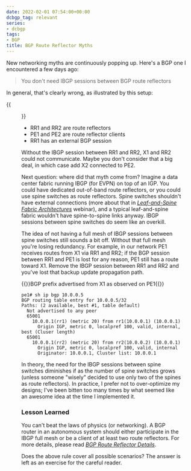 ```yaml
---
date: 2022-02-01 07:54:00+00:00
dcbgp_tag: relevant
series:
- dcbgp
tags:
- BGP
title: BGP Route Reflector Myths
---
```

New networking myths are continuously popping up. Here's a BGP one I encountered a few days ago:

> You don't need IBGP sessions between BGP route reflectors

In general, that's clearly wrong, as illustrated by this setup:
<!--more-->
{{<figure src="/2022/02/rr-ibgp.png" caption="BGP session (arrows indicate RR clients)">}}

* RR1 and RR2 are route reflectors
* PE1 and PE2 are route reflector clients
* RR1 has an external BGP session

Without the IBGP session between RR1 and RR2, X1 and RR2 could not communicate. Maybe you don't consider that a big deal, in which case add X2 connected to PE2.

Next question: where did that myth come from? Imagine a data center fabric running IBGP (for EVPN) on top of an IGP. You could have dedicated out-of-band route reflectors, or you could use spine switches as route reflectors. Spine switches shouldn't have external connections (more about that in _[Leaf-and-Spine Fabric Architectures](https://www.ipspace.net/Leaf-and-Spine_Fabric_Architectures)_ webinar), and a typical leaf-and-spine fabric wouldn't have spine-to-spine links anyway. IBGP sessions between spine switches do seem like an overkill.

The idea of not having a full mesh of IBGP sessions between spine switches still sounds a bit off. Without that full mesh you're losing redundancy. For example, in our network PE1 receives routes from X1 via RR1 and RR2; if the BGP session between RR1 and PE1 is lost for any reason, PE1 still has a route toward X1. Remove the IBGP session between RR1 and RR2 and you've lost that backup update propagation path.

{{<cc>}}BGP prefix advertised from X1 as observed on PE1{{</cc>}}
```
pe1# sh ip bgp 10.0.0.5
BGP routing table entry for 10.0.0.5/32
Paths: (2 available, best #1, table default)
  Not advertised to any peer
  65001
    10.0.0.1(rr1) (metric 20) from rr1(10.0.0.1) (10.0.0.1)
      Origin IGP, metric 0, localpref 100, valid, internal, best (Cluser length)
  65001
    10.0.0.1(rr2) (metric 20) from rr2(10.0.0.2) (10.0.0.1)
      Origin IGP, metric 0, localpref 100, valid, internal
      Originator: 10.0.0.1, Cluster list: 10.0.0.1
```

In theory, the need for the IBGP sessions between spine switches diminishes if as the number of spine switches grows (unless someone "wisely" decided to use only two of the spines as route reflectors). In practice, I prefer not to over-optimize my designs; I've been bitten too many times by what seemed like an awesome idea at the time I implemented it.

### Lesson Learned

You can't beat the laws of physics (or networking). A BGP router in an autonomous system should either participate in the IBGP full mesh or be a client of at least two route reflectors. For more details, please read _[BGP Route Reflector Details](/2008/08/bgp-route-reflector-details.html)_.

Does the above rule cover all possible scenarios? The answer is left as an exercise for the careful reader.
